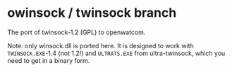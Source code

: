 # owinsock / twinsock branch

The port of twinsock-1.2 (GPL) to openwatcom.

Note: only winsock.dll is ported here. It is designed to work with
`TWINSOCK.EXE`-1.4 (not 1.2!) and `ULTRATS.EXE` from ultra-twinsock,
which you need to get in a binary form.
